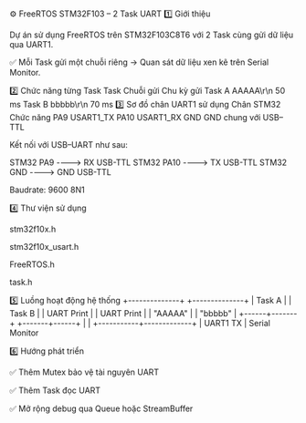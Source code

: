 ⚙️ FreeRTOS STM32F103 – 2 Task UART
1️⃣ Giới thiệu

Dự án sử dụng FreeRTOS trên STM32F103C8T6 với 2 Task cùng gửi dữ liệu qua UART1.

✅ Mỗi Task gửi một chuỗi riêng → Quan sát dữ liệu xen kẽ trên Serial Monitor.

2️⃣ Chức năng từng Task
Task	Chuỗi gửi	Chu kỳ gửi
Task A	AAAAA\r\n	50 ms
Task B	bbbbb\r\n	70 ms
3️⃣ Sơ đồ chân UART1 sử dụng
Chân STM32	Chức năng
PA9	USART1_TX
PA10	USART1_RX
GND	GND chung với USB–TTL

Kết nối với USB–UART như sau:

STM32 PA9  ---->  RX USB-TTL
STM32 PA10 ---->  TX USB-TTL
STM32 GND ---->  GND USB-TTL


Baudrate: 9600 8N1

4️⃣ Thư viện sử dụng

stm32f10x.h

stm32f10x_usart.h

FreeRTOS.h

task.h

5️⃣ Luồng hoạt động hệ thống
+--------------+         +--------------+
|   Task A     |         |   Task B     |
| UART Print   |         | UART Print   |
| "AAAAA"      |         | "bbbbb"      |
+------+-------+         +-------+------+
       |                         |
       +-----------+-------------+
                   |
                UART1 TX
                   |
               Serial Monitor

6️⃣ Hướng phát triển

✅ Thêm Mutex bảo vệ tài nguyên UART

✅ Thêm Task đọc UART

✅ Mở rộng debug qua Queue hoặc StreamBuffer
